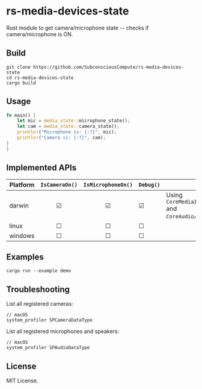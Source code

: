 # rs-media-devices-state

Rust module to get camera/microphone state -- checks if camera/microphone is ON.

## Build

```shell
git clone https://github.com/SubconsciousCompute/rs-media-devices-state
cd rs-media-devices-state
cargo build 
```

## Usage

```rs
fn main() {
	let mic = media_state::microphone_state();
	let cam = media_state::camera_state();
	println!("Microphone is: {:?}", mic);
	println!("Camera is: {:?}", cam);
}
}
```

## Implemented APIs

| Platform | `IsCameraOn()` | `IsMicrophoneOn()` | `Debug()` | Details                                                               |
|----------|:--------------:|:------------------:|-----------|-----------------------------------------------------------------------|
| darwin   |       ☑        |         ☑          | ☑         | Using `CoreMediaIO/CMIOHardware.h` and `CoreAudio/AudioHardware.h`API |
| linux    |       ☐        |         ☐          | ☐         |                                                                       |
| windows  |       ☐        |         ☐          | ☐         |                                                                       |


## Examples

```shell
cargo run --example demo
```

## Troubleshooting

List all registered cameras:
```shell
// macOS
system_profiler SPCameraDataType
```

List all registered microphones and speakers:
```shell
// macOS
system_profiler SPAudioDataType
```

## License

MIT License.
